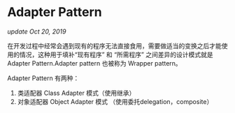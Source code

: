 # Adapter Pattern
_update Oct 20, 2019_

在开发过程中经常会遇到现有的程序无法直接食用，需要做适当的变换之后才能使用的情况，这种用于填补“现有程序” 和 “所需程序” 之间差异的设计模式就是 Adapter Pattern.Adapter pattern 也被称为 Wrapper pattern。

Adapter Pattern 有两种：
  1. 类适配器 Class Adapter 模式（使用继承）
  2. 对象适配器 Object Adapter 模式 （使用委托delegation，composite）
